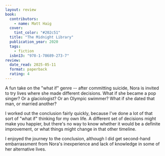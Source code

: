 ```yaml
---
layout: review
book:
  contributors:
    - name: Matt Haig
  cover:
    tint_color: "#202c51"
  title: "The Midnight Library"
  publication_year: 2020
  tags:
    - fiction
  isbn13: "978-1-78689-273-7"
review:
  date_read: 2025-05-11
  format: paperback
  rating: 4
---
```

A fun take on the "what if" genre -- after committing suicide, Nora is invited to try lives where she made different decisions.
What if she became a pop singer?
Or a glaciologist?
Or an Olympic swimmer?
What if she dated that man, or married another?

I worked out the conclusion fairly quickly, because I've done a lot of that sort of "what if" thinking for my own life. 
A different set of decisions might make you happier, but there's no way to know whether it would be a definite improvement, or what things might change in that other timeline.

I enjoyed the journey to the conclusion, although I did get second-hand embarrassment from Nora's inexperience and lack of knowledge in some of her alternative lives.
